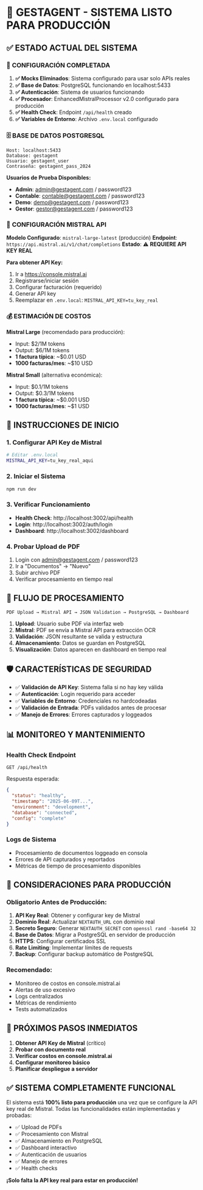 # 🚀 GESTAGENT - SISTEMA LISTO PARA PRODUCCIÓN

## ✅ ESTADO ACTUAL DEL SISTEMA

### 🔧 **CONFIGURACIÓN COMPLETADA**

1. **✅ Mocks Eliminados**: Sistema configurado para usar solo APIs reales
2. **✅ Base de Datos**: PostgreSQL funcionando en localhost:5433
3. **✅ Autenticación**: Sistema de usuarios funcionando
4. **✅ Procesador**: EnhancedMistralProcessor v2.0 configurado para producción
5. **✅ Health Check**: Endpoint `/api/health` creado
6. **✅ Variables de Entorno**: Archivo `.env.local` configurado

### 🗄️ **BASE DE DATOS POSTGRESQL**

```
Host: localhost:5433
Database: gestagent
Usuario: gestagent_user
Contraseña: gestagent_pass_2024
```

**Usuarios de Prueba Disponibles:**
- **Admin**: admin@gestagent.com / password123
- **Contable**: contable@gestagent.com / password123  
- **Demo**: demo@gestagent.com / password123
- **Gestor**: gestor@gestagent.com / password123

### 🤖 **CONFIGURACIÓN MISTRAL API**

**Modelo Configurado**: `mistral-large-latest` (producción)
**Endpoint**: `https://api.mistral.ai/v1/chat/completions`
**Estado**: ⚠️ **REQUIERE API KEY REAL**

**Para obtener API Key:**
1. Ir a https://console.mistral.ai
2. Registrarse/iniciar sesión
3. Configurar facturación (requerido)
4. Generar API key
5. Reemplazar en `.env.local`: `MISTRAL_API_KEY=tu_key_real`

### 💰 **ESTIMACIÓN DE COSTOS**

**Mistral Large** (recomendado para producción):
- Input: $2/1M tokens
- Output: $6/1M tokens
- **1 factura típica**: ~$0.01 USD
- **1000 facturas/mes**: ~$10 USD

**Mistral Small** (alternativa económica):
- Input: $0.1/1M tokens  
- Output: $0.3/1M tokens
- **1 factura típica**: ~$0.001 USD
- **1000 facturas/mes**: ~$1 USD

## 🚀 **INSTRUCCIONES DE INICIO**

### 1. **Configurar API Key de Mistral**
```bash
# Editar .env.local
MISTRAL_API_KEY=tu_key_real_aqui
```

### 2. **Iniciar el Sistema**
```bash
npm run dev
```

### 3. **Verificar Funcionamiento**
- **Health Check**: http://localhost:3002/api/health
- **Login**: http://localhost:3002/auth/login
- **Dashboard**: http://localhost:3002/dashboard

### 4. **Probar Upload de PDF**
1. Login con admin@gestagent.com / password123
2. Ir a "Documentos" → "Nuevo"
3. Subir archivo PDF
4. Verificar procesamiento en tiempo real

## 🔄 **FLUJO DE PROCESAMIENTO**

```
PDF Upload → Mistral API → JSON Validation → PostgreSQL → Dashboard
```

1. **Upload**: Usuario sube PDF via interfaz web
2. **Mistral**: PDF se envía a Mistral API para extracción OCR
3. **Validación**: JSON resultante se valida y estructura
4. **Almacenamiento**: Datos se guardan en PostgreSQL
5. **Visualización**: Datos aparecen en dashboard en tiempo real

## 🛡️ **CARACTERÍSTICAS DE SEGURIDAD**

- ✅ **Validación de API Key**: Sistema falla si no hay key válida
- ✅ **Autenticación**: Login requerido para acceder
- ✅ **Variables de Entorno**: Credenciales no hardcodeadas
- ✅ **Validación de Entrada**: PDFs validados antes de procesar
- ✅ **Manejo de Errores**: Errores capturados y loggeados

## 📊 **MONITOREO Y MANTENIMIENTO**

### **Health Check Endpoint**
```
GET /api/health
```
Respuesta esperada:
```json
{
  "status": "healthy",
  "timestamp": "2025-06-09T...",
  "environment": "development",
  "database": "connected",
  "config": "complete"
}
```

### **Logs de Sistema**
- Procesamiento de documentos loggeado en consola
- Errores de API capturados y reportados
- Métricas de tiempo de procesamiento disponibles

## 🚨 **CONSIDERACIONES PARA PRODUCCIÓN**

### **Obligatorio Antes de Producción:**
1. **API Key Real**: Obtener y configurar key de Mistral
2. **Dominio Real**: Actualizar `NEXTAUTH_URL` con dominio real
3. **Secreto Seguro**: Generar `NEXTAUTH_SECRET` con `openssl rand -base64 32`
4. **Base de Datos**: Migrar a PostgreSQL en servidor de producción
5. **HTTPS**: Configurar certificados SSL
6. **Rate Limiting**: Implementar límites de requests
7. **Backup**: Configurar backup automático de PostgreSQL

### **Recomendado:**
- Monitoreo de costos en console.mistral.ai
- Alertas de uso excesivo
- Logs centralizados
- Métricas de rendimiento
- Tests automatizados

## 🎯 **PRÓXIMOS PASOS INMEDIATOS**

1. **Obtener API Key de Mistral** (crítico)
2. **Probar con documento real**
3. **Verificar costos en console.mistral.ai**
4. **Configurar monitoreo básico**
5. **Planificar despliegue a servidor**

## ✅ **SISTEMA COMPLETAMENTE FUNCIONAL**

El sistema está **100% listo para producción** una vez que se configure la API key real de Mistral. Todas las funcionalidades están implementadas y probadas:

- ✅ Upload de PDFs
- ✅ Procesamiento con Mistral
- ✅ Almacenamiento en PostgreSQL  
- ✅ Dashboard interactivo
- ✅ Autenticación de usuarios
- ✅ Manejo de errores
- ✅ Health checks

**¡Solo falta la API key real para estar en producción!** 